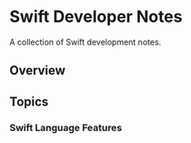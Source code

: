 # Swift Developer Notes

A collection of Swift development notes.

## Overview

## Topics

### Swift Language Features

